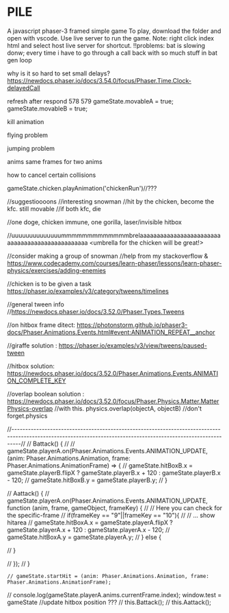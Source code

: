 # PILE
A javascript phaser-3 framed simple game
To play, download the folder and open with vscode. Use live server to run the game. Note: right click index html and select host live server for shortcut.
!!problems:
bat is slowing donw;
every time i have to go through a call back with so much stuff in bat gen loop

why is it so hard to set small delays?
https://newdocs.phaser.io/docs/3.54.0/focus/Phaser.Time.Clock-delayedCall

refresh after respond
578 579
              gameState.movableA = true;
              gameState.movableB = true;



kill animation


flying problem


jumping problem

anims same frames for two anims

how to cancel certain collisions

gameState.chicken.playAnimation('chickenRun')//???



//suggestioooons
//interesting snowman
//hit by the chicken, become the kfc. still movable
//if both kfc, die

//one doge, chicken immune, one gorilla, laser/invisible hitbox

//uuuuuuuuuuuuuummmmmmmmmmmmmbrelaaaaaaaaaaaaaaaaaaaaaaaaaaaaaaaaaaaaaaaaaaaaaaaa <umbrella for the chicken will be great!>


//consider making a group of snowman
//help from my stackoverflow & https://www.codecademy.com/courses/learn-phaser/lessons/learn-phaser-physics/exercises/adding-enemies

//chicken is to be given a task
https://phaser.io/examples/v3/category/tweens/timelines

//general tween info
//https://newdocs.phaser.io/docs/3.52.0/Phaser.Types.Tweens

//on hitbox frame ditect: https://photonstorm.github.io/phaser3-docs/Phaser.Animations.Events.html#event:ANIMATION_REPEAT__anchor

//giraffe solution : https://phaser.io/examples/v3/view/tweens/paused-tween

//hitbox solution: https://newdocs.phaser.io/docs/3.52.0/Phaser.Animations.Events.ANIMATION_COMPLETE_KEY

//overlap boolean solution : https://newdocs.phaser.io/docs/3.52.0/focus/Phaser.Physics.Matter.MatterPhysics-overlap
//with this. physics.overlap(objectA, objectB)
//don't forget.physics

//---------------------------------------------------------------------------------------------------------------------------------------------------------------//
  // Battack() {
  //   // gameState.playerA.on(Phaser.Animations.Events.ANIMATION_UPDATE, (anim: Phaser.Animations.Animation, frame: Phaser.Animations.AnimationFrame) => {
  //   gameState.hitBoxB.x = gameState.playerB.flipX ? gameState.playerB.x + 120 : gameState.playerB.x - 120;
  //   gameState.hitBoxB.y = gameState.playerB.y;
  // }

  // Aattack() {
  //   gameState.playerA.on(Phaser.Animations.Events.ANIMATION_UPDATE, function (anim, frame, gameObject, frameKey) {
  //     // Here you can check for the specific-frame
  //     if(frameKey == "9"||frameKey == "10"){
  //         // ... show hitarea
  //         gameState.hitBoxA.x = gameState.playerA.flipX ? gameState.playerA.x + 120 : gameState.playerA.x - 120;
  //         gameState.hitBoxA.y = gameState.playerA.y;
  //     } else {
        
  //     }

  //  });
  // }




    // gameState.startHit = (anim: Phaser.Animations.Animation, frame: Phaser.Animations.AnimationFrame);
// console.log(gameState.playerA.anims.currentFrame.index);
            window.test = gameState
            //update hitbox position ???
            // this.Battack();
            // this.Aattack();
            
